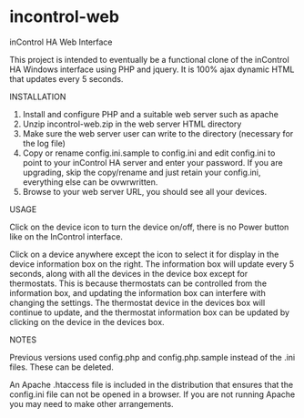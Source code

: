incontrol-web
=============

inControl HA Web Interface

This project is intended to eventually be a functional clone of the inControl HA Windows interface using PHP and jquery. 
It is 100% ajax dynamic HTML that updates every 5 seconds. 

INSTALLATION

  1. Install and configure PHP and a suitable web server such as apache
  2. Unzip incontrol-web.zip in the web server HTML directory
  3. Make sure the web server user can write to the directory (necessary for the log file)
  4. Copy or rename config.ini.sample to config.ini and edit config.ini to point to 
     your inControl HA server and enter your password. If you are upgrading, skip the
     copy/rename and just retain your config.ini, everything else can be ovwrwritten.
  5. Browse to your web server URL, you should see all your devices.

USAGE

  Click on the device icon to turn the device on/off, there is no Power button like on the InControl interface.
  
  Click on a device anywhere except the icon to select it for display in the device information box on the right. The information
  box will update every 5 seconds, along with all the devices in the device box except for thermostats. This is because thermostats
  can be controlled from the information box, and updating the information box can interfere with changing the settings. 
  The thermostat device in the devices box will continue to update, and the thermostat information box can be updated by clicking
  on the device in the devices box. 

NOTES

  Previous versions used config.php and config.php.sample instead of the .ini files. These can be deleted.

  An Apache .htaccess file is included in the distribution that ensures that the config.ini file can not be opened in a browser. If
  you are not running Apache you may need to make other arrangements. 

